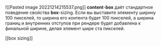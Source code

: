 ![[Pasted image 20221214215537.png]]
**content**-**box** даёт стандартное поведение свойства **box**-sizing. Если вы выставите элементу ширину 100 пикселей, то ширина его контента будет 100 пикселей, а ширина границ и внутренних отступов при рендере будет добавлена к финальной ширине, делая элемент шире ста пикселей.

[[box sizing]]